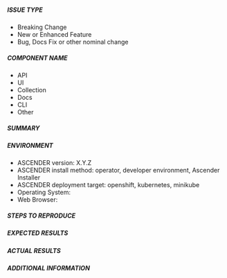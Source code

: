 <!---
The Ansible community is highly committed to the security of our open source
projects.  Security concerns should be reported directly by email to
security@ansible.com.  For more information on the Ansible community's
practices regarding responsible disclosure, see
https://www.ansible.com/security
-->



<!--

PLEASE DO NOT USE A BLANK TEMPLATE IN THE ASCENDER REPO.
This is a legacy template used for internal testing ONLY.

Any issues opened will this template will be automatically closed.

Instead use the bug or feature request.

-->



##### ISSUE TYPE
<!--- Pick one below and delete the rest: -->
 - Breaking Change
 - New or Enhanced Feature
 - Bug, Docs Fix or other nominal change


##### COMPONENT NAME
<!-- Pick the area of Ascender for this issue, you can have multiple, delete the rest: -->
 - API
 - UI
 - Collection
 - Docs
 - CLI
 - Other


##### SUMMARY
<!-- Briefly describe the problem. -->

##### ENVIRONMENT
* ASCENDER version: X.Y.Z
* ASCENDER install method: operator, developer environment, Ascender Installer
* ASCENDER deployment target: openshift, kubernetes, minikube
* Operating System:
* Web Browser:

##### STEPS TO REPRODUCE

<!-- For new features, show how the feature would be used. For bugs, please show
exactly how to reproduce the problem. Ideally, provide all steps and data needed
to recreate the bug from a new ascender install. -->

##### EXPECTED RESULTS

<!-- For bug reports, what did you expect to happen when running the steps
above? -->

##### ACTUAL RESULTS

<!-- For bug reports, what actually happened? -->

##### ADDITIONAL INFORMATION

<!-- Include any links to sosreport, database dumps, screenshots or other
information. -->
